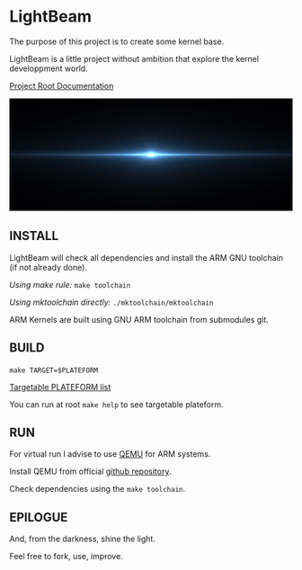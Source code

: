 # LightBeam

The purpose of this project is to create some kernel base.

LightBeam is a little project without ambition that explore the kernel developpment world.

[Project Root Documentation](doc/tree.md)

<img src="doc/lightbeam.jpg" width="600" height="200">

## INSTALL

LightBeam will check all dependencies and install the ARM GNU toolchain (if not already done).

_Using make rule:_ `make toolchain`

_Using mktoolchain directly:_ `./mktoolchain/mktoolchain`

ARM Kernels are built using GNU ARM toolchain from submodules git.

## BUILD

`make TARGET=$PLATEFORM`

[Targetable PLATEFORM list](src/target/README.md)

You can run at root `make help` to see targetable plateform.


## RUN

For virtual run I advise to use [QEMU](https://www.qemu.org/docs/master/qemu-doc.html) for ARM systems.

Install QEMU from official [github repository](https://github.com/qemu/qemu).

Check dependencies using the `make toolchain`.


## EPILOGUE

And, from the darkness, shine the light.

Feel free to fork, use, improve.
